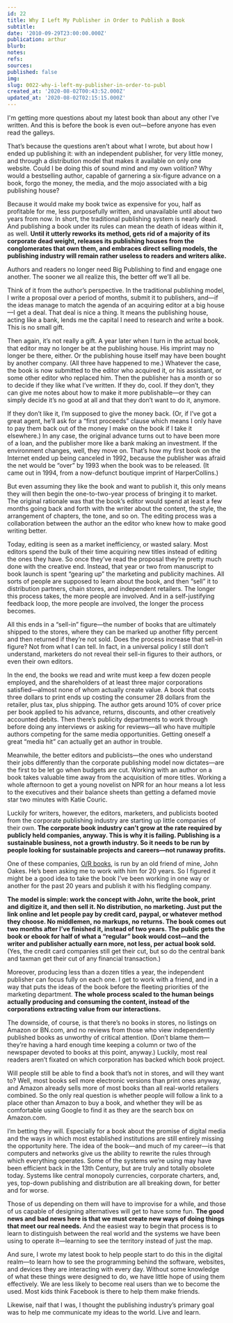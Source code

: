 ```yaml
---
id: 22
title: Why I Left My Publisher in Order to Publish a Book
subtitle: 
date: '2010-09-29T23:00:00.000Z'
publication: arthur
blurb: 
notes: 
refs: 
sources: 
published: false
img: 
slug: 0022-why-i-left-my-publisher-in-order-to-publ
created_at: '2020-08-02T00:43:52.000Z'
updated_at: '2020-08-02T02:15:15.000Z'
---
```

I'm getting more questions about my latest book than about any other I’ve written. And this is before the book is even out—before anyone has even read the galleys.

That’s because the questions aren’t about what I wrote, but about how I ended up publishing it: with an independent publisher, for very little money, and through a distribution model that makes it available on only one website. Could I be doing this of sound mind and my own volition? Why would a bestselling author, capable of garnering a six-figure advance on a book, forgo the money, the media, and the mojo associated with a big publishing house?

Because it would make my book twice as expensive for you, half as profitable for me, less purposefully written, and unavailable until about two years from now. In short, the traditional publishing system is nearly dead. And publishing a book under its rules can mean the death of ideas within it, as well. **Until it utterly reworks its method, gets rid of a majority of its corporate dead weight, releases its publishing houses from the conglomerates that own them, and embraces direct selling models, the publishing industry will remain rather useless to readers and writers alike.**

Authors and readers no longer need Big Publishing to find and engage one another. The sooner we all realize this, the better off we’ll all be.

Think of it from the author’s perspective. In the traditional publishing model, I write a proposal over a period of months, submit it to publishers, and—if the ideas manage to match the agenda of an acquiring editor at a big house—I get a deal. That deal is nice a thing. It means the publishing house, acting like a bank, lends me the capital I need to research and write a book. This is no small gift.

Then again, it’s not really a gift. A year later when I turn in the actual book, that editor may no longer be at the publishing house. His imprint may no longer be there, either. Or the publishing house itself may have been bought by another company. (All three have happened to me.) Whatever the case, the book is now submitted to the editor who acquired it, or his assistant, or some other editor who replaced him. Then the publisher has a month or so to decide if they like what I’ve written. If they do, cool. If they don’t, they can give me notes about how to make it more publishable—or they can simply decide it’s no good at all and that they don’t want to do it, anymore.

If they don’t like it, I’m supposed to give the money back. (Or, if I’ve got a great agent, he’ll ask for a “first proceeds” clause which means I only have to pay them back out of the money I make on the book if I take it elsewhere.) In any case, the original advance turns out to have been more of a loan, and the publisher more like a bank making an investment. If the environment changes, well, they move on. That’s how my first book on the Internet ended up being canceled in 1992, because the publisher was afraid the net would be “over” by 1993 when the book was to be released. (It came out in 1994, from a now-defunct boutique imprint of HarperCollins.)

But even assuming they like the book and want to publish it, this only means they will then begin the one-to-two-year process of bringing it to market. The original rationale was that the book’s editor would spend at least a few months going back and forth with the writer about the content, the style, the arrangement of chapters, the tone, and so on. The editing process was a collaboration between the author an the editor who knew how to make good writing better.

Today, editing is seen as a market inefficiency, or wasted salary. Most editors spend the bulk of their time acquiring new titles instead of editing the ones they have. So once they’ve read the proposal they’re pretty much done with the creative end. Instead, that year or two from manuscript to book launch is spent “gearing up” the marketing and publicity machines. All sorts of people are supposed to learn about the book, and then “sell” it to distribution partners, chain stores, and independent retailers. The longer this process takes, the more people are involved. And in a self-justifying feedback loop, the more people are involved, the longer the process becomes.

All this ends in a “sell-in” figure—the number of books that are ultimately shipped to the stores, where they can be marked up another fifty percent and then returned if they’re not sold. Does the process increase that sell-in figure? Not from what I can tell. In fact, in a universal policy I still don’t understand, marketers do not reveal their sell-in figures to their authors, or even their own editors.

In the end, the books we read and write must keep a few dozen people employed, and the shareholders of at least three major corporations satisfied—almost none of whom actually create value. A book that costs three dollars to print ends up costing the consumer 28 dollars from the retailer, plus tax, plus shipping. The author gets around 10% of cover price per book applied to his advance, returns, discounts, and other creatively accounted debits. Then there’s publicity departments to work through before doing any interviews or asking for reviews—all who have multiple authors competing for the same media opportunities. Getting oneself a great “media hit” can actually get an author in trouble.

Meanwhile, the better editors and publicists—the ones who understand their jobs differently than the corporate publishing model now dictates—are the first to be let go when budgets are cut. Working with an author on a book takes valuable time away from the acquisition of more titles. Working a whole afternoon to get a young novelist on NPR for an hour means a lot less to the executives and their balance sheets than getting a defamed movie star two minutes with Katie Couric.

Luckily for writers, however, the editors, marketers, and publicists booted from the corporate publishing industry are starting up little companies of their own. **The corporate book industry can’t grow at the rate required by publicly held companies, anyway. This is why it is failing. Publishing is a sustainable business, not a growth industry. So it needs to be run by people looking for sustainable projects and careers—not runaway profits.**

One of these companies, [O/R books](http://orbooks.com), is run by an old friend of mine, John Oakes. He’s been asking me to work with him for 20 years. So I figured it might be a good idea to take the book I’ve been working in one way or another for the past 20 years and publish it with his fledgling company.

**The model is simple: work the concept with John, write the book, print and digitize it, and then sell it. No distribution, no marketing. Just put the link online and let people pay by credit card, paypal, or whatever method they choose. No middlemen, no markups, no returns. The book comes out two months after I’ve finished it, instead of two years. The public gets the book or ebook for half of what a “regular” book would cost—and the writer and publisher actually earn more, not less, per actual book sold.** (Yes, the credit card companies still get their cut, but so do the central bank and taxman get their cut of any financial transaction.)

Moreover, producing less than a dozen titles a year, the independent publisher can focus fully on each one. I get to work with a friend, and in a way that puts the ideas of the book before the fleeting priorities of the marketing department. **The whole process scaled to the human beings actually producing and consuming the content, instead of the corporations extracting value from our interactions.**

The downside, of course, is that there’s no books in stores, no listings on Amazon or BN.com, and no reviews from those who view independently published books as unworthy of critical attention. (Don’t blame them—they’re having a hard enough time keeping a column or two of the newspaper devoted to books at this point, anyway.) Luckily, most real readers aren’t fixated on which corporation has backed which book project.

Will people still be able to find a book that’s not in stores, and will they want to? Well, most books sell more electronic versions than print ones anyway, and Amazon already sells more of most books than all real-world retailers combined. So the only real question is whether people will follow a link to a place other than Amazon to buy a book, and whether they will be as comfortable using Google to find it as they are the search box on Amazon.com.

I’m betting they will. Especially for a book about the promise of digital media and the ways in which most established institutions are still entirely missing the opportunity here. The idea of the book—and much of my career—is that computers and networks give us the ability to rewrite the rules through which everything operates. Some of the systems we’re using may have been efficient back in the 13th Century, but are truly and totally obsolete today. Systems like central monopoly currencies, corporate charters, and, yes, top-down publishing and distribution are all breaking down, for better and for worse.

Those of us depending on them will have to improvise for a while, and those of us capable of designing alternatives will get to have some fun. **The good news and bad news here is that we must create new ways of doing things that meet our real needs.** And the easiest way to begin that process is to learn to distinguish between the real world and the systems we have been using to operate it—learning to see the territory instead of just the map.

And sure, I wrote my latest book to help people start to do this in the digital realm—to learn how to see the programming behind the software, websites, and devices they are interacting with every day. Without some knowledge of what these things were designed to do, we have little hope of using them effectively. We are less likely to become real users than we to become the used. Most kids think Facebook is there to help them make friends.

Likewise, naif that I was, I thought the publishing industry’s primary goal was to help me communicate my ideas to the world. Live and learn.
